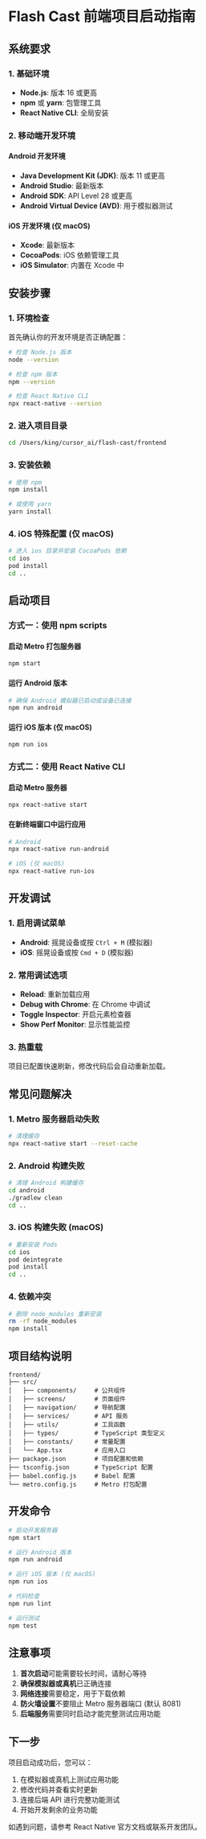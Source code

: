# Flash Cast 前端项目启动指南

## 系统要求

### 1. 基础环境
- **Node.js**: 版本 16 或更高
- **npm** 或 **yarn**: 包管理工具
- **React Native CLI**: 全局安装

### 2. 移动端开发环境

#### Android 开发环境
- **Java Development Kit (JDK)**: 版本 11 或更高
- **Android Studio**: 最新版本
- **Android SDK**: API Level 28 或更高
- **Android Virtual Device (AVD)**: 用于模拟器测试

#### iOS 开发环境 (仅 macOS)
- **Xcode**: 最新版本
- **CocoaPods**: iOS 依赖管理工具
- **iOS Simulator**: 内置在 Xcode 中

## 安装步骤

### 1. 环境检查
首先确认你的开发环境是否正确配置：

```bash
# 检查 Node.js 版本
node --version

# 检查 npm 版本
npm --version

# 检查 React Native CLI
npx react-native --version
```

### 2. 进入项目目录
```bash
cd /Users/king/cursor_ai/flash-cast/frontend
```

### 3. 安装依赖
```bash
# 使用 npm
npm install

# 或使用 yarn
yarn install
```

### 4. iOS 特殊配置 (仅 macOS)
```bash
# 进入 ios 目录并安装 CocoaPods 依赖
cd ios
pod install
cd ..
```

## 启动项目

### 方式一：使用 npm scripts

#### 启动 Metro 打包服务器
```bash
npm start
```

#### 运行 Android 版本
```bash
# 确保 Android 模拟器已启动或设备已连接
npm run android
```

#### 运行 iOS 版本 (仅 macOS)
```bash
npm run ios
```

### 方式二：使用 React Native CLI

#### 启动 Metro 服务器
```bash
npx react-native start
```

#### 在新终端窗口中运行应用
```bash
# Android
npx react-native run-android

# iOS (仅 macOS)
npx react-native run-ios
```

## 开发调试

### 1. 启用调试菜单
- **Android**: 摇晃设备或按 `Ctrl + M` (模拟器)
- **iOS**: 摇晃设备或按 `Cmd + D` (模拟器)

### 2. 常用调试选项
- **Reload**: 重新加载应用
- **Debug with Chrome**: 在 Chrome 中调试
- **Toggle Inspector**: 开启元素检查器
- **Show Perf Monitor**: 显示性能监控

### 3. 热重载
项目已配置快速刷新，修改代码后会自动重新加载。

## 常见问题解决

### 1. Metro 服务器启动失败
```bash
# 清理缓存
npx react-native start --reset-cache
```

### 2. Android 构建失败
```bash
# 清理 Android 构建缓存
cd android
./gradlew clean
cd ..
```

### 3. iOS 构建失败 (macOS)
```bash
# 重新安装 Pods
cd ios
pod deintegrate
pod install
cd ..
```

### 4. 依赖冲突
```bash
# 删除 node_modules 重新安装
rm -rf node_modules
npm install
```

## 项目结构说明

```
frontend/
├── src/
│   ├── components/     # 公共组件
│   ├── screens/        # 页面组件
│   ├── navigation/     # 导航配置
│   ├── services/       # API 服务
│   ├── utils/          # 工具函数
│   ├── types/          # TypeScript 类型定义
│   ├── constants/      # 常量配置
│   └── App.tsx         # 应用入口
├── package.json        # 项目配置和依赖
├── tsconfig.json       # TypeScript 配置
├── babel.config.js     # Babel 配置
└── metro.config.js     # Metro 打包配置
```

## 开发命令

```bash
# 启动开发服务器
npm start

# 运行 Android 版本
npm run android

# 运行 iOS 版本 (仅 macOS)
npm run ios

# 代码检查
npm run lint

# 运行测试
npm test
```

## 注意事项

1. **首次启动**可能需要较长时间，请耐心等待
2. **确保模拟器或真机**已正确连接
3. **网络连接**需要稳定，用于下载依赖
4. **防火墙设置**不要阻止 Metro 服务器端口 (默认 8081)
5. **后端服务**需要同时启动才能完整测试应用功能

## 下一步

项目启动成功后，您可以：
1. 在模拟器或真机上测试应用功能
2. 修改代码并查看实时更新
3. 连接后端 API 进行完整功能测试
4. 开始开发剩余的业务功能

如遇到问题，请参考 React Native 官方文档或联系开发团队。